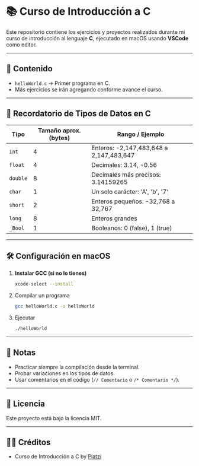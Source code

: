 # 📚 Curso de Introducción a C

Este repositorio contiene los ejercicios y proyectos realizados durante mi curso de introducción al lenguaje **C**, ejecutado en macOS usando **VSCode** como editor.

---

## 🚀 Contenido

- `helloWorld.c` → Primer programa en C.
- Más ejercicios se irán agregando conforme avance el curso.

---

## 🧠 Recordatorio de Tipos de Datos en C

| Tipo         | Tamaño aprox. (bytes) | Rango / Ejemplo                       |
|--------------|----------------------|----------------------------------------|
| `int`        | 4                    | Enteros: -2,147,483,648 a 2,147,483,647 |
| `float`      | 4                    | Decimales: 3.14, -0.56                 |
| `double`     | 8                    | Decimales más precisos: 3.14159265     |
| `char`       | 1                    | Un solo carácter: 'A', 'b', '7'        |
| `short`      | 2                    | Enteros pequeños: -32,768 a 32,767     |
| `long`       | 8                    | Enteros grandes                        |
| `_Bool`      | 1                    | Booleanos: 0 (false), 1 (true)         |

---

## 🛠 Configuración en macOS

1. **Instalar GCC (si no lo tienes)**  
   ```bash
   xcode-select --install
   ```

2. Compilar un programa
    
    ```bash
    gcc helloWorld.c -o helloWorld
    ```

3. Ejecutar

    ```bash
    ./helloWorld
    ```

---

## 📌 Notas

- Practicar siempre la compilación desde la terminal.
- Probar variaciones en los tipos de datos.
- Usar comentarios en el código (`// Comentario` o `/* Comentario */`).

---

## 📄 Licencia

Este proyecto está bajo la licencia MIT.

---

## ✍🏼 Créditos 

- Curso de Introducción a C by [Platzi](https://platzi.com/)
